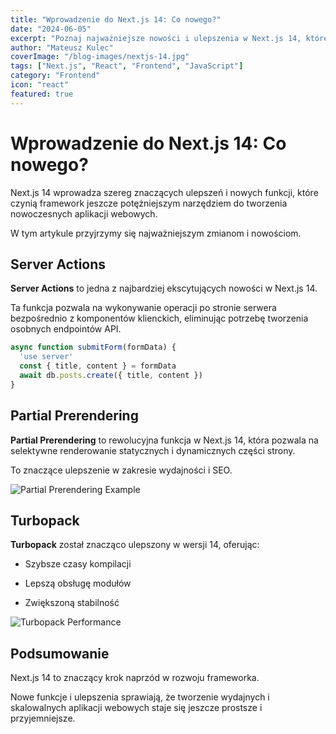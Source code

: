 ```yaml
---
title: "Wprowadzenie do Next.js 14: Co nowego?"
date: "2024-06-05"
excerpt: "Poznaj najważniejsze nowości i ulepszenia w Next.js 14, które rewolucjonizują sposób tworzenia aplikacji webowych."
author: "Mateusz Kulec"
coverImage: "/blog-images/nextjs-14.jpg"
tags: ["Next.js", "React", "Frontend", "JavaScript"]
category: "Frontend"
icon: "react"
featured: true
---
```





# Wprowadzenie do Next.js 14: Co nowego?




Next.js 14 wprowadza szereg znaczących ulepszeń i nowych funkcji, które czynią framework jeszcze potężniejszym narzędziem do tworzenia nowoczesnych aplikacji webowych. 


W tym artykule przyjrzymy się najważniejszym zmianom i nowościom.




## Server Actions




**Server Actions** to jedna z najbardziej ekscytujących nowości w Next.js 14. 


Ta funkcja pozwala na wykonywanie operacji po stronie serwera bezpośrednio z komponentów klienckich, eliminując potrzebę tworzenia osobnych endpointów API.




```javascript
async function submitForm(formData) {
  'use server'
  const { title, content } = formData
  await db.posts.create({ title, content })
}
```






## Partial Prerendering




**Partial Prerendering** to rewolucyjna funkcja w Next.js 14, która pozwala na selektywne renderowanie statycznych i dynamicznych części strony. 


To znaczące ulepszenie w zakresie wydajności i SEO.




![Partial Prerendering Example](/blog-images/Next.JS.png)






## Turbopack




**Turbopack** został znacząco ulepszony w wersji 14, oferując:




- Szybsze czasy kompilacji


- Lepszą obsługę modułów


- Zwiększoną stabilność




![Turbopack Performance](/blog-images/Next.JS.png)





## Podsumowanie




Next.js 14 to znaczący krok naprzód w rozwoju frameworka. 


Nowe funkcje i ulepszenia sprawiają, że tworzenie wydajnych i skalowalnych aplikacji webowych staje się jeszcze prostsze i przyjemniejsze.